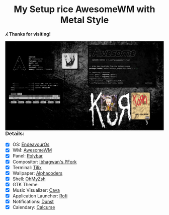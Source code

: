 <h1 align='center'>My Setup rice AwesomeWM with Metal Style</h1>

**ⵃ Thanks for visiting!**

<img src='awesome0.png' alt='AwesomeWM' align='right' width='550px'/>

### Details:

- [x] OS: [EndeavourOs](https://endeavouros.com/)
- [x] WM: [AwesomeWM](https://awesomewm.org/)
- [x] Panel: [Polybar](https://github.com/polybar/polybar)
- [x] Compositor: [Ibhagwan's PFork](https://github.com/ibhagwan/picom)
- [x] Terminal: [Tilix](https://gnunn1.github.io/tilix-web/)
- [x] Wallpaper: [Alphacoders](https://images.alphacoders.com/233/233713.jpg)
- [x] Shell: [OhMyZsh](https://ohmyz.sh/)
- [x] GTK Theme: 
- [x] Music Visualizer: [Cava](https://github.com/karlstav/cava) 
- [x] Application Launcher: [Rofi](https://github.com/davatorium/rofi)
- [x] Notifications: [Dunst](https://dunst-project.org/)
- [x] Calendary: [Calcurse](https://calcurse.org/)
